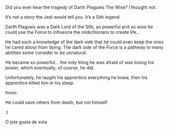 Did you ever hear the tragedy of Darth Plagueis The Wise? I thought not.

It’s not a story the Jedi would tell you. It’s a Sith legend.

Darth Plagueis was a Dark Lord of the Sith, so powerful and so wise he could use the Force to influence the midichlorians to create life…

He had such a knowledge of the dark side that he could even keep the ones he cared about from dying. The dark side of the Force is a pathway to many abilities some consider to be unnatural.

He became so powerful… the only thing he was afraid of was losing his power, which eventually, of course, he did.

Unfortunately, he taught his apprentice everything he knew, then his apprentice killed him in his sleep.

Ironic.

He could save others from death, but not himself.

:)



O jota gosta de xota
